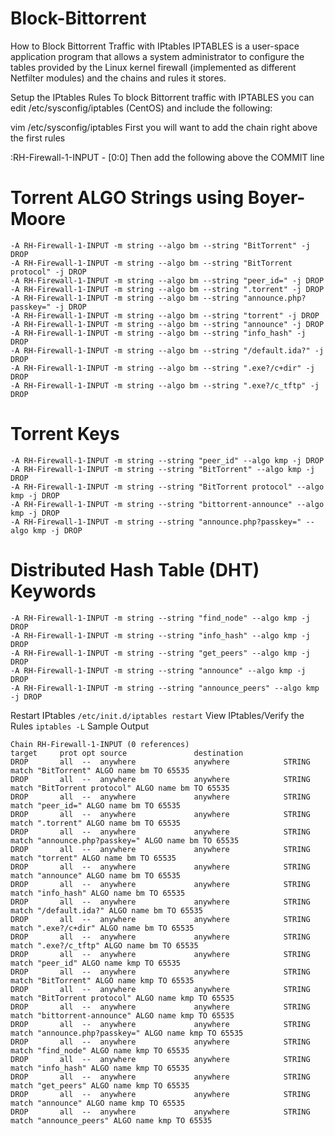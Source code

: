 # Block-Bittorrent
How to Block Bittorrent Traffic with IPtables
IPTABLES is a user-space application program that allows a system administrator to configure the tables provided by the Linux kernel firewall (implemented as different Netfilter modules) and the chains and rules it stores.

Setup the IPtables Rules
To block Bittorrent traffic with IPTABLES you can edit /etc/sysconfig/iptables (CentOS) and include the following:

vim /etc/sysconfig/iptables
First you will want to add the chain right above the first rules

:RH-Firewall-1-INPUT - [0:0]
Then add the following above the COMMIT line

# Torrent ALGO Strings using Boyer-Moore
```
-A RH-Firewall-1-INPUT -m string --algo bm --string "BitTorrent" -j DROP
-A RH-Firewall-1-INPUT -m string --algo bm --string "BitTorrent protocol" -j DROP
-A RH-Firewall-1-INPUT -m string --algo bm --string "peer_id=" -j DROP
-A RH-Firewall-1-INPUT -m string --algo bm --string ".torrent" -j DROP
-A RH-Firewall-1-INPUT -m string --algo bm --string "announce.php?passkey=" -j DROP
-A RH-Firewall-1-INPUT -m string --algo bm --string "torrent" -j DROP
-A RH-Firewall-1-INPUT -m string --algo bm --string "announce" -j DROP
-A RH-Firewall-1-INPUT -m string --algo bm --string "info_hash" -j DROP
-A RH-Firewall-1-INPUT -m string --algo bm --string "/default.ida?" -j DROP
-A RH-Firewall-1-INPUT -m string --algo bm --string ".exe?/c+dir" -j DROP
-A RH-Firewall-1-INPUT -m string --algo bm --string ".exe?/c_tftp" -j DROP
```

# Torrent Keys
```
-A RH-Firewall-1-INPUT -m string --string "peer_id" --algo kmp -j DROP
-A RH-Firewall-1-INPUT -m string --string "BitTorrent" --algo kmp -j DROP
-A RH-Firewall-1-INPUT -m string --string "BitTorrent protocol" --algo kmp -j DROP
-A RH-Firewall-1-INPUT -m string --string "bittorrent-announce" --algo kmp -j DROP
-A RH-Firewall-1-INPUT -m string --string "announce.php?passkey=" --algo kmp -j DROP
```

# Distributed Hash Table (DHT) Keywords
```
-A RH-Firewall-1-INPUT -m string --string "find_node" --algo kmp -j DROP
-A RH-Firewall-1-INPUT -m string --string "info_hash" --algo kmp -j DROP
-A RH-Firewall-1-INPUT -m string --string "get_peers" --algo kmp -j DROP
-A RH-Firewall-1-INPUT -m string --string "announce" --algo kmp -j DROP
-A RH-Firewall-1-INPUT -m string --string "announce_peers" --algo kmp -j DROP 
```
Restart IPtables
``
/etc/init.d/iptables restart
``
View IPtables/Verify the Rules
``
iptables -L
``
Sample Output
```
Chain RH-Firewall-1-INPUT (0 references)
target     prot opt source               destination         
DROP       all  --  anywhere             anywhere            STRING match "BitTorrent" ALGO name bm TO 65535 
DROP       all  --  anywhere             anywhere            STRING match "BitTorrent protocol" ALGO name bm TO 65535 
DROP       all  --  anywhere             anywhere            STRING match "peer_id=" ALGO name bm TO 65535 
DROP       all  --  anywhere             anywhere            STRING match ".torrent" ALGO name bm TO 65535 
DROP       all  --  anywhere             anywhere            STRING match "announce.php?passkey=" ALGO name bm TO 65535 
DROP       all  --  anywhere             anywhere            STRING match "torrent" ALGO name bm TO 65535 
DROP       all  --  anywhere             anywhere            STRING match "announce" ALGO name bm TO 65535 
DROP       all  --  anywhere             anywhere            STRING match "info_hash" ALGO name bm TO 65535 
DROP       all  --  anywhere             anywhere            STRING match "/default.ida?" ALGO name bm TO 65535 
DROP       all  --  anywhere             anywhere            STRING match ".exe?/c+dir" ALGO name bm TO 65535 
DROP       all  --  anywhere             anywhere            STRING match ".exe?/c_tftp" ALGO name bm TO 65535 
DROP       all  --  anywhere             anywhere            STRING match "peer_id" ALGO name kmp TO 65535 
DROP       all  --  anywhere             anywhere            STRING match "BitTorrent" ALGO name kmp TO 65535 
DROP       all  --  anywhere             anywhere            STRING match "BitTorrent protocol" ALGO name kmp TO 65535 
DROP       all  --  anywhere             anywhere            STRING match "bittorrent-announce" ALGO name kmp TO 65535 
DROP       all  --  anywhere             anywhere            STRING match "announce.php?passkey=" ALGO name kmp TO 65535 
DROP       all  --  anywhere             anywhere            STRING match "find_node" ALGO name kmp TO 65535 
DROP       all  --  anywhere             anywhere            STRING match "info_hash" ALGO name kmp TO 65535 
DROP       all  --  anywhere             anywhere            STRING match "get_peers" ALGO name kmp TO 65535 
DROP       all  --  anywhere             anywhere            STRING match "announce" ALGO name kmp TO 65535 
DROP       all  --  anywhere             anywhere            STRING match "announce_peers" ALGO name kmp TO 65535
```
